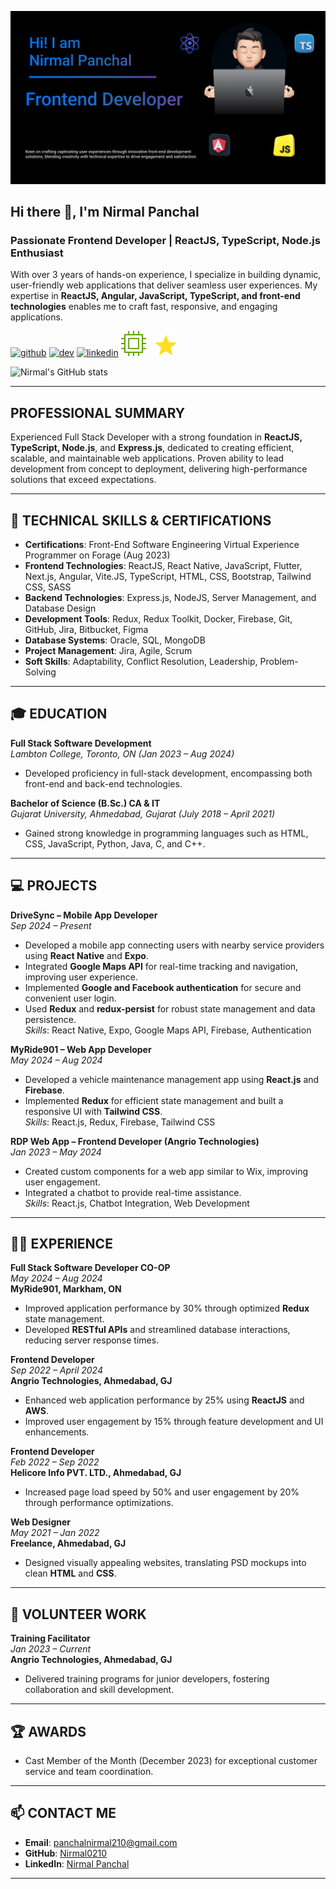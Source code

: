 ![Frontend Developer](https://github.com/Nirmal0210/Nirmal0210/blob/main/Nirmal%20-%20BG.png)

## Hi there 👋, I'm Nirmal Panchal
### Passionate Frontend Developer | ReactJS, TypeScript, Node.js Enthusiast

With over 3 years of hands-on experience, I specialize in building dynamic, user-friendly web applications that deliver seamless user experiences. My expertise in **ReactJS, Angular, JavaScript, TypeScript, and front-end technologies** enables me to craft fast, responsive, and engaging applications.

[<img src='https://cdn.jsdelivr.net/npm/simple-icons@3.0.1/icons/github.svg' alt='github' height='40'>](https://github.com/https://github.com/Nirmal0210) [<img src='https://cdn.jsdelivr.net/npm/simple-icons@3.0.1/icons/dev-dot-to.svg' alt='dev' height='40'>](https://dev.to/https://dev.to/nirmal0210) [<img src='https://cdn.jsdelivr.net/npm/simple-icons@3.0.1/icons/linkedin.svg' alt='linkedin' height='40'>](https://www.linkedin.com/in/https://www.linkedin.com/in/nirmalpanchal2//) <a href='https://docs.github.com/en/developers'><img src='https://raw.githubusercontent.com/acervenky/animated-github-badges/master/assets/devbadge.gif' width='40' height='40'></a> <a href='https://stars.github.com/'><img src='https://raw.githubusercontent.com/acervenky/animated-github-badges/master/assets/starbadge.gif' width='35' height='35'></a> 

![Nirmal's GitHub stats](https://github-readme-stats.vercel.app/api?username=Nirmal0210&show_icons=true&theme=transparent)

---

## PROFESSIONAL SUMMARY
Experienced Full Stack Developer with a strong foundation in **ReactJS, TypeScript, Node.js**, and **Express.js**, dedicated to creating efficient, scalable, and maintainable web applications. Proven ability to lead development from concept to deployment, delivering high-performance solutions that exceed expectations.

---

## 🔧 TECHNICAL SKILLS & CERTIFICATIONS
- **Certifications**: Front-End Software Engineering Virtual Experience Programmer on Forage (Aug 2023)
- **Frontend Technologies**: ReactJS, React Native, JavaScript, Flutter, Next.js, Angular, Vite.JS, TypeScript, HTML, CSS, Bootstrap, Tailwind CSS, SASS
- **Backend Technologies**: Express.js, NodeJS, Server Management, and Database Design
- **Development Tools**: Redux, Redux Toolkit, Docker, Firebase, Git, GitHub, Jira, Bitbucket, Figma
- **Database Systems**: Oracle, SQL, MongoDB
- **Project Management**: Jira, Agile, Scrum
- **Soft Skills**: Adaptability, Conflict Resolution, Leadership, Problem-Solving

---

## 🎓 EDUCATION
**Full Stack Software Development**  
*Lambton College, Toronto, ON (Jan 2023 – Aug 2024)*  
- Developed proficiency in full-stack development, encompassing both front-end and back-end technologies.

**Bachelor of Science (B.Sc.) CA & IT**  
*Gujarat University, Ahmedabad, Gujarat (July 2018 – April 2021)*  
- Gained strong knowledge in programming languages such as HTML, CSS, JavaScript, Python, Java, C, and C++.

---

## 💻 PROJECTS

**DriveSync – Mobile App Developer**  
*Sep 2024 – Present*  
- Developed a mobile app connecting users with nearby service providers using **React Native** and **Expo**.
- Integrated **Google Maps API** for real-time tracking and navigation, improving user experience.
- Implemented **Google and Facebook authentication** for secure and convenient user login.
- Used **Redux** and **redux-persist** for robust state management and data persistence.  
*Skills*: React Native, Expo, Google Maps API, Firebase, Authentication

**MyRide901 – Web App Developer**  
*May 2024 – Aug 2024*  
- Developed a vehicle maintenance management app using **React.js** and **Firebase**.
- Implemented **Redux** for efficient state management and built a responsive UI with **Tailwind CSS**.  
*Skills*: React.js, Redux, Firebase, Tailwind CSS

**RDP Web App – Frontend Developer (Angrio Technologies)**  
*Jan 2023 – May 2024*  
- Created custom components for a web app similar to Wix, improving user engagement.
- Integrated a chatbot to provide real-time assistance.  
*Skills*: React.js, Chatbot Integration, Web Development

---

## 👨‍💻 EXPERIENCE

**Full Stack Software Developer CO-OP**  
*May 2024 – Aug 2024*  
**MyRide901, Markham, ON**  
- Improved application performance by 30% through optimized **Redux** state management.
- Developed **RESTful APIs** and streamlined database interactions, reducing server response times.

**Frontend Developer**  
*Sep 2022 – April 2024*  
**Angrio Technologies, Ahmedabad, GJ**  
- Enhanced web application performance by 25% using **ReactJS** and **AWS**.
- Improved user engagement by 15% through feature development and UI enhancements.

**Frontend Developer**  
*Feb 2022 – Sep 2022*  
**Helicore Info PVT. LTD., Ahmedabad, GJ**  
- Increased page load speed by 50% and user engagement by 20% through performance optimizations.

**Web Designer**  
*May 2021 – Jan 2022*  
**Freelance, Ahmedabad, GJ**  
- Designed visually appealing websites, translating PSD mockups into clean **HTML** and **CSS**.

---

## 🏅 VOLUNTEER WORK

**Training Facilitator**  
*Jan 2023 – Current*  
**Angrio Technologies, Ahmedabad, GJ**  
- Delivered training programs for junior developers, fostering collaboration and skill development.

---

## 🏆 AWARDS
- Cast Member of the Month (December 2023) for exceptional customer service and team coordination.

---

## 📫 CONTACT ME
- **Email**: [panchalnirmal210@gmail.com](mailto:panchalnirmal210@gmail.com)
- **GitHub**: [Nirmal0210](https://github.com/Nirmal0210)
- **LinkedIn**: [Nirmal Panchal](https://www.linkedin.com/in/nirmalpanchal2)

---
